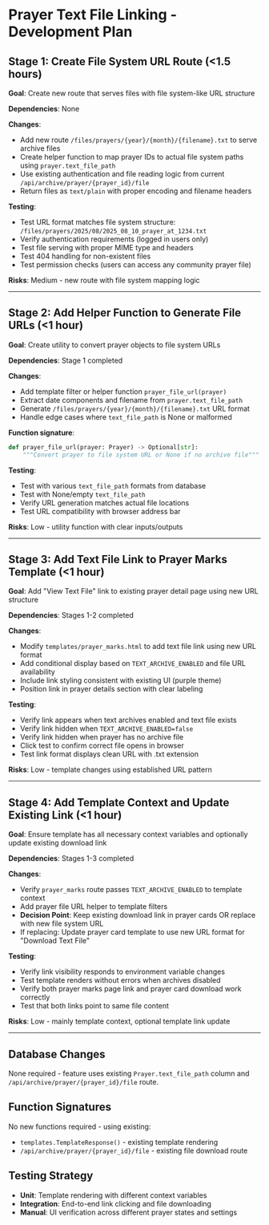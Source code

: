 # Prayer Text File Linking - Development Plan

## Stage 1: Create File System URL Route (<1.5 hours)
**Goal**: Create new route that serves files with file system-like URL structure

**Dependencies**: None

**Changes**:
- Add new route `/files/prayers/{year}/{month}/{filename}.txt` to serve archive files
- Create helper function to map prayer IDs to actual file system paths using `prayer.text_file_path`
- Use existing authentication and file reading logic from current `/api/archive/prayer/{prayer_id}/file`
- Return files as `text/plain` with proper encoding and filename headers

**Testing**:
- Test URL format matches file system structure: `/files/prayers/2025/08/2025_08_10_prayer_at_1234.txt`
- Verify authentication requirements (logged in users only)
- Test file serving with proper MIME type and headers
- Test 404 handling for non-existent files
- Test permission checks (users can access any community prayer file)

**Risks**: Medium - new route with file system mapping logic

---

## Stage 2: Add Helper Function to Generate File URLs (<1 hour)
**Goal**: Create utility to convert prayer objects to file system URLs

**Dependencies**: Stage 1 completed

**Changes**:
- Add template filter or helper function `prayer_file_url(prayer)` 
- Extract date components and filename from `prayer.text_file_path`
- Generate `/files/prayers/{year}/{month}/{filename}.txt` URL format
- Handle edge cases where `text_file_path` is None or malformed

**Function signature**:
```python
def prayer_file_url(prayer: Prayer) -> Optional[str]:
    """Convert prayer to file system URL or None if no archive file"""
```

**Testing**:
- Test with various `text_file_path` formats from database
- Test with None/empty `text_file_path`
- Verify URL generation matches actual file locations
- Test URL compatibility with browser address bar

**Risks**: Low - utility function with clear inputs/outputs

---

## Stage 3: Add Text File Link to Prayer Marks Template (<1 hour)
**Goal**: Add "View Text File" link to existing prayer detail page using new URL structure

**Dependencies**: Stages 1-2 completed

**Changes**:
- Modify `templates/prayer_marks.html` to add text file link using new URL format
- Add conditional display based on `TEXT_ARCHIVE_ENABLED` and file URL availability
- Include link styling consistent with existing UI (purple theme)  
- Position link in prayer details section with clear labeling

**Testing**:
- Verify link appears when text archives enabled and text file exists
- Verify link hidden when `TEXT_ARCHIVE_ENABLED=false`
- Verify link hidden when prayer has no archive file
- Click test to confirm correct file opens in browser
- Test link format displays clean URL with .txt extension

**Risks**: Low - template changes using established URL pattern

---

## Stage 4: Add Template Context and Update Existing Link (<1 hour)
**Goal**: Ensure template has all necessary context variables and optionally update existing download link

**Dependencies**: Stages 1-3 completed

**Changes**:
- Verify `prayer_marks` route passes `TEXT_ARCHIVE_ENABLED` to template context
- Add prayer file URL helper to template filters
- **Decision Point**: Keep existing download link in prayer cards OR replace with new file system URL
- If replacing: Update prayer card template to use new URL format for "Download Text File" 

**Testing**:
- Verify link visibility responds to environment variable changes
- Test template renders without errors when archives disabled
- Verify both prayer marks page link and prayer card download work correctly
- Test that both links point to same file content

**Risks**: Low - mainly template context, optional template link update

---

## Database Changes
None required - feature uses existing `Prayer.text_file_path` column and `/api/archive/prayer/{prayer_id}/file` route.

## Function Signatures
No new functions required - using existing:
- `templates.TemplateResponse()` - existing template rendering
- `/api/archive/prayer/{prayer_id}/file` - existing file download route

## Testing Strategy
- **Unit**: Template rendering with different context variables
- **Integration**: End-to-end link clicking and file downloading
- **Manual**: UI verification across different prayer states and settings
